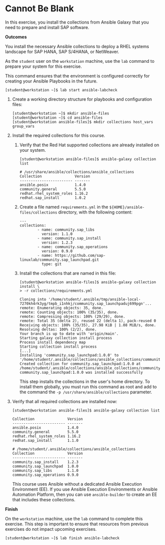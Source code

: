 # Cannot Be Blank

In this exercise, you install the collections from Ansible Galaxy that
you need to prepare and install SAP software.

**Outcomes**

You install the necessary Ansible collections to deploy a RHEL systems
landscape for SAP HANA, SAP S/4HANA, or NetWeaver.

As the `student` user on the `workstation` machine, use the `lab`
command to prepare your system for this exercise.

This command ensures that the environment is configured correctly for
creating your Ansible Playbooks in the future.

    [student@workstation ~]$ lab start ansible-labcheck

1.  Create a working directory structure for playbooks and configuration
    files:

        [student@workstation ~]$ mkdir ansible-files
        [student@workstation ~]$ cd ansible-files
        [student@workstation ansible-files]$ mkdir collections host_vars group_vars

2.  Install the required collections for this course.

    1.  Verify that the Red Hat supported collections are already
        installed on your system.

            [student@workstation ansible-files]$ ansible-galaxy collection list

            # /usr/share/ansible/collections/ansible_collections
            Collection               Version
            ------------------------ -------
            ansible.posix            1.4.0
            community.general        5.5.0
            redhat.rhel_system_roles 1.16.2
            redhat.sap_install       1.0.2

    2.  Create a file named `requirements.yml` in the
        `${HOME}/ansible-files/collections` directory, with the
        following content:

            ---
            collections:
                    - name: community.sap_libs
                      version: 1.1.0
                    - name: community.sap_install
                      version: 1.2.3
                    - name: community.sap_operations
                      version: 0.9.0
                    - name: https://github.com/sap-linuxlab/community.sap_launchpad.git
                      type: git

    3.  Install the collections that are named in this file:

            [student@workstation ansible-files]$ ansible-galaxy collection install \
            > -r collections/requirements.yml

            Cloning into '/home/student/.ansible/tmp/ansible-local-7270kh4rk3yg/tmpb_i1nhkj/community.sap_launchpaduj699pgn'...
            remote: Enumerating objects: 35, done.
            remote: Counting objects: 100% (35/35), done.
            remote: Compressing objects: 100% (29/29), done.
            remote: Total 35 (delta 2), reused 22 (delta 1), pack-reused 0
            Receiving objects: 100% (35/35), 27.98 KiB | 1.08 MiB/s, done.
            Resolving deltas: 100% (2/2), done.
            Your branch is up to date with 'origin/main'.
            Starting galaxy collection install process
            Process install dependency map
            Starting collection install process
            [...]
            Installing 'community.sap_launchpad:1.0.0' to '/home/student/.ansible/collections/ansible_collections/community/sap_launchpad'
            Created collection for community.sap_launchpad:1.0.0 at /home/student/.ansible/collections/ansible_collections/community/sap_launchpad
            community.sap_launchpad:1.0.0 was installed successfully

        This step installs the collections in the user's home directory.
        To install them globally, you must run this command as root and
        add to the command the `-p /usr/share/ansible/collections`
        parameter.

3.  Verify that all required collections are installed now:

        [student@workstation ansible-files]$ ansible-galaxy collection list

        Collection               Version
        ------------------------ -------
        ansible.posix            1.4.0
        community.general        5.5.0
        redhat.rhel_system_roles 1.16.2
        redhat.sap_install       1.1.0

        # /home/student/.ansible/collections/ansible_collections
        Collection               Version
        ------------------------ -------
        community.sap_install    1.2.3
        community.sap_launchpad  1.0.0
        community.sap_libs       1.1.0
        community.sap_operations 0.9.0

    This course uses Ansible without a dedicated Ansible Execution
    Environment (EE). If you use Ansible Execution Environments or
    Ansible Automation Platform, then you can use `ansible-builder` to
    create an EE that includes these collections.

**Finish**

On the `workstation` machine, use the `lab` command to complete this
exercise. This step is important to ensure that resources from previous
exercises do not impact upcoming exercises.

    [student@workstation ~]$ lab finish ansible-labcheck
